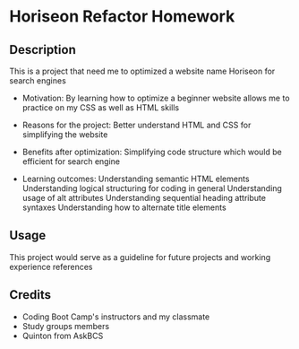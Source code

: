 # Horiseon Refactor Homework


## Description

This is a project that need me to optimized a website name Horiseon for search engines

- Motivation:
    By learning how to optimize a beginner website allows me to practice on my CSS as well as HTML skills

- Reasons for the project:
    Better understand HTML and CSS for simplifying the website

- Benefits after optimization:
    Simplifying code structure which would be efficient for search engine

- Learning outcomes:
    Understanding semantic HTML elements
    Understanding logical structuring for coding in general
    Understanding usage of alt attributes
    Understanding sequential heading attribute syntaxes
    Understanding how to alternate title elements


## Usage

This project would serve as a guideline for future projects and working experience references


## Credits

- Coding Boot Camp's instructors and my classmate
- Study groups members
- Quinton from AskBCS


